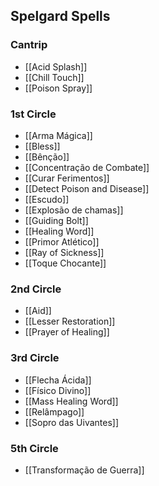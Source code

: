 ## Spelgard Spells

### Cantrip
- [[Acid Splash]]
- [[Chill Touch]]
- [[Poison Spray]]

### 1st Circle
- [[Arma Mágica]]
- [[Bless]]
- [[Bênção]]
- [[Concentração de Combate]]
- [[Curar Ferimentos]]
- [[Detect Poison and Disease]]
- [[Escudo]]
- [[Explosão de chamas]]
- [[Guiding Bolt]]
- [[Healing Word]]
- [[Primor Atlético]]
- [[Ray of Sickness]]
- [[Toque Chocante]]

### 2nd Circle
- [[Aid]]
- [[Lesser Restoration]]
- [[Prayer of Healing]]

### 3rd Circle
- [[Flecha Ácida]]
- [[Físico Divino]]
- [[Mass Healing Word]]
- [[Relâmpago]]
- [[Sopro das Uivantes]]

### 5th Circle
- [[Transformação de Guerra]]